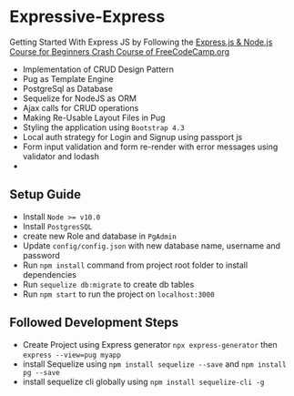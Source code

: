 # Expressive-Express
Getting Started With Express JS by Following the [Express.js & Node.js Course for Beginners Crash Course of FreeCodeCamp.org](https://youtu.be/G8uL0lFFoN0)
- Implementation of CRUD Design Pattern
- Pug as Template Engine
- PostgreSql as Database
- Sequelize for NodeJS as ORM
- Ajax calls for CRUD operations
- Making Re-Usable Layout Files in Pug
- Styling the application using ``Bootstrap 4.3``
- Local auth strategy for Login and Signup using passport js
- Form input validation and form re-render with error messages using validator and lodash
-
## Setup Guide
- Install ``Node >= v10.0``
- Install ``PostgresSQL``
- create new Role and database in ``PgAdmin``
- Update ``config/config.json`` with new database name, username and password
- Run ``npm install`` command from project root folder to install dependencies
- Run ``sequelize db:migrate`` to create db tables
- Run ``npm start`` to run the project on ``localhost:3000``

## Followed Development Steps

- Create Project using Express generator ``npx express-generator`` then ``express --view=pug myapp``
- install Sequelize using ``npm install sequelize --save`` and ``npm install pg --save``
- install sequelize cli globally using ``npm install sequelize-cli -g``
